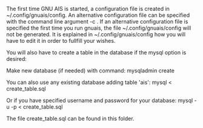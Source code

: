 
The first time GNU AIS is started, a configuration file is created in ~/.config/gnuais/config.
An alternative configuration file can be specified with the command line argument -c <filename>.
If an alternative configuration file is specified the first time you run gnuais, the file ~/.config/gnuais/config
will not be generated.
It is explained in ~/.config/gnuais/config how you will have to edit it in order to fullfill your wishes.

You will also have to create a table in the database if the mysql option is desired:


Make new database (if needed) with command:
  mysqladmin create <databasename>

You can also use any existing database adding table 'ais':
  mysql <databasename>  < create\_table.sql
  
Or if you have specified username and password for your database:
  mysql -u <username> -p <databasename>  < create\_table.sql
  
 

The file create\_table.sql can be found in this folder.
